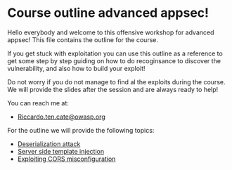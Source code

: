 # Course outline advanced appsec!

Hello everybody and welcome to this offensive workshop for advanced appsec!
This file contains the outline for the course.

If you get stuck with exploitation you can use this outline as a reference to get some step by step guiding
on how to do recoginsance to discover the vulnerability, and also how to build your exploit!

Do not worry if you do not manage to find al the exploits during the course.
We will provide the slides after the session and are always ready to help!

You can reach me at:

* Riccardo.ten.cate@owasp.org


For the outline we will provide the following topics:

* [Deserialization attack](https://github.com/RiieCco/owasp-bay-area/tree/master/course-guide/insecure-deserialization)
* [Server side template injection](https://github.com/RiieCco/owasp-bay-area/blob/master/course-guide/server-side-template-injection/ssti.md)
* [Exploiting CORS misconfiguration](https://github.com/RiieCco/owasp-bay-area/tree/master/course-guide/CORS-misconfiguration)






